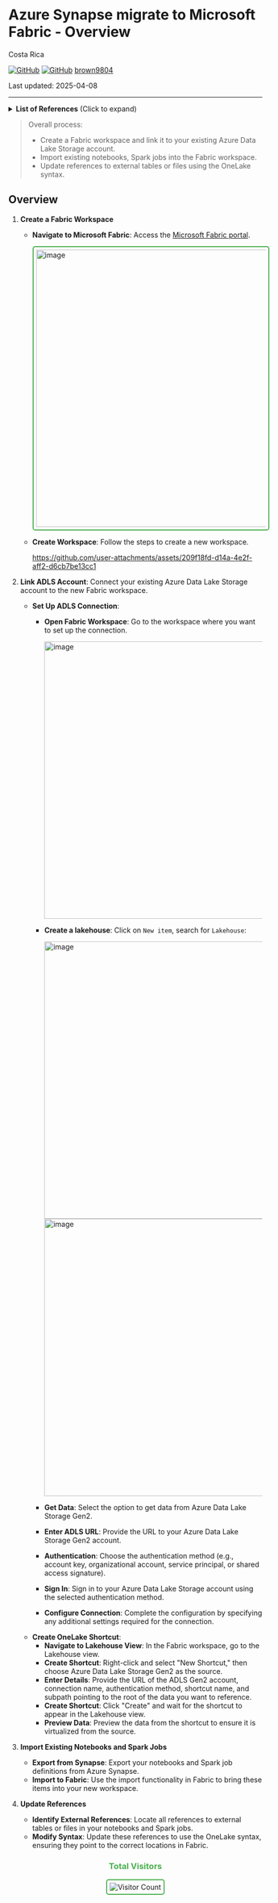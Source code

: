 # Azure Synapse migrate to Microsoft Fabric - Overview 

 Costa Rica

[![GitHub](https://badgen.net/badge/icon/github?icon=github&label)](https://github.com)
[![GitHub](https://img.shields.io/badge/--181717?logo=github&logoColor=ffffff)](https://github.com/)
[brown9804](https://github.com/brown9804)

Last updated: 2025-04-08

----------

<details>
<summary><b>List of References</b> (Click to expand)</summary>

- [Migrating from Azure Synapse Spark to Fabric](https://learn.microsoft.com/en-us/fabric/data-engineering/migrate-synapse-overview)
- [Migration planning: Azure Synapse Analytics dedicated SQL pools to Fabric Data Warehouse](https://learn.microsoft.com/en-us/fabric/data-warehouse/migration-synapse-dedicated-sql-pool-warehouse#prepare-for-migration)

</details>

> Overall process: <br/>
> - Create a Fabric workspace and link it to your existing Azure Data Lake Storage account. <br/>
> - Import existing notebooks, Spark jobs into the Fabric workspace. <br/>
> - Update references to external tables or files using the OneLake syntax.

 ## Overview 
 
1. **Create a Fabric Workspace**
   - **Navigate to Microsoft Fabric**: Access the [Microsoft Fabric portal](https://app.fabric.microsoft.com/).

        <img width="550" alt="image" src="https://github.com/user-attachments/assets/191672f9-e7b0-460b-aa23-886fa105f97e" style="border: 2px solid #4CAF50; border-radius: 5px; padding: 5px;"/>

   - **Create Workspace**: Follow the steps to create a new workspace.

        https://github.com/user-attachments/assets/209f18fd-d14a-4e2f-aff2-d6cb7be13cc1

2. **Link ADLS Account**: Connect your existing Azure Data Lake Storage account to the new Fabric workspace.
      - **Set Up ADLS Connection**:
          - **Open Fabric Workspace**: Go to the workspace where you want to set up the connection.

              <img width="550" alt="image" src="https://github.com/user-attachments/assets/f4c87199-0d61-4db6-accd-27608d2257be" />

          - **Create a lakehouse**: Click on `New item`, search for `Lakehouse`:

              <img width="550" alt="image" src="https://github.com/user-attachments/assets/602b5d88-b1bc-44ff-9a0e-a3c6ddc15527">

              <img width="550" alt="image" src="https://github.com/user-attachments/assets/9b807c02-2111-4277-8e97-be0b08212ee6" />

          - **Get Data**: Select the option to get data from Azure Data Lake Storage Gen2.
          - **Enter ADLS URL**: Provide the URL to your Azure Data Lake Storage Gen2 account.
          - **Authentication**: Choose the authentication method (e.g., account key, organizational account, service principal, or shared access signature).
          - **Sign In**: Sign in to your Azure Data Lake Storage account using the selected authentication method.
          - **Configure Connection**: Complete the configuration by specifying any additional settings required for the connection.
      - **Create OneLake Shortcut**:
          - **Navigate to Lakehouse View**: In the Fabric workspace, go to the Lakehouse view.
          - **Create Shortcut**: Right-click and select "New Shortcut," then choose Azure Data Lake Storage Gen2 as the source.
          - **Enter Details**: Provide the URL of the ADLS Gen2 account, connection name, authentication method, shortcut name, and subpath pointing to the root of the data you want to reference.
          - **Create Shortcut**: Click "Create" and wait for the shortcut to appear in the Lakehouse view.
          - **Preview Data**: Preview the data from the shortcut to ensure it is virtualized from the source.
2. **Import Existing Notebooks and Spark Jobs**
   - **Export from Synapse**: Export your notebooks and Spark job definitions from Azure Synapse.
   - **Import to Fabric**: Use the import functionality in Fabric to bring these items into your new workspace.
3. **Update References**
   - **Identify External References**: Locate all references to external tables or files in your notebooks and Spark jobs.
   - **Modify Syntax**: Update these references to use the OneLake syntax, ensuring they point to the correct locations in Fabric.



<div align="center">
  <h3 style="color: #4CAF50;">Total Visitors</h3>
  <img src="https://profile-counter.glitch.me/brown9804/count.svg" alt="Visitor Count" style="border: 2px solid #4CAF50; border-radius: 5px; padding: 5px;"/>
</div>
